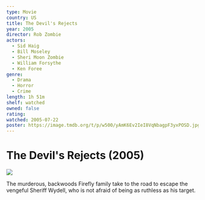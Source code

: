 ```yaml
---
type: Movie
country: US
title: The Devil's Rejects
year: 2005
director: Rob Zombie
actors:
  - Sid Haig
  - Bill Moseley
  - Sheri Moon Zombie
  - William Forsythe
  - Ken Foree
genre:
  - Drama
  - Horror
  - Crime
length: 1h 51m
shelf: watched
owned: false
rating:
watched: 2005-07-22
poster: https://image.tmdb.org/t/p/w500/yAmK6Ev2IeI8VqNbagpF3yxPOSD.jpg
---
```


# The Devil's Rejects (2005)

![](https://image.tmdb.org/t/p/w500/yAmK6Ev2IeI8VqNbagpF3yxPOSD.jpg)

The murderous, backwoods Firefly family take to the road to escape the vengeful Sheriff Wydell, who is not afraid of being as ruthless as his target.